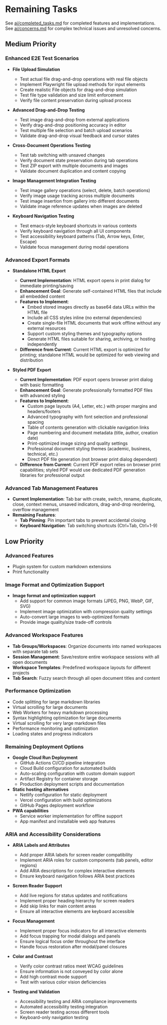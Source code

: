 # Remaining Tasks

See [ai/completed_tasks.md](./completed_tasks.md) for completed features and implementations.
See [ai/concerns.md](./concerns.md) for complex technical issues and unresolved concerns.

## Medium Priority

### Enhanced E2E Test Scenarios

- **File Upload Simulation**
  - Test actual file drag-and-drop operations with real file objects
  - Implement Playwright file upload methods for input elements
  - Create realistic File objects for drag-and-drop simulation
  - Test file type validation and size limit enforcement
  - Verify file content preservation during upload process

- **Advanced Drag-and-Drop Testing**
  - Test image drag-and-drop from external applications
  - Verify drag-and-drop positioning accuracy in editor
  - Test multiple file selection and batch upload scenarios
  - Validate drag-and-drop visual feedback and cursor states

- **Cross-Document Operations Testing**
  - Test tab switching with unsaved changes
  - Verify document state preservation during tab operations
  - Test ZIP export with multiple documents and images
  - Validate document duplication and content copying

- **Image Management Integration Testing**
  - Test image gallery operations (select, delete, batch operations)
  - Verify image usage tracking across multiple documents
  - Test image insertion from gallery into different documents
  - Validate image reference updates when images are deleted

- **Keyboard Navigation Testing**
  - Test emacs-style keyboard shortcuts in various contexts
  - Verify keyboard navigation through all UI components
  - Test accessibility keyboard patterns (Tab, Arrow keys, Enter, Escape)
  - Validate focus management during modal operations

### Advanced Export Formats

- **Standalone HTML Export**
  - **Current Implementation**: HTML export opens in print dialog for immediate printing/saving
  - **Enhancement Goal**: Generate self-contained HTML files that include all embedded content
  - **Features to Implement**:
    - Embed stored images directly as base64 data URLs within the HTML file
    - Include all CSS styles inline (no external dependencies)
    - Create single-file HTML documents that work offline without any external resources
    - Support custom styling themes and typography options
    - Generate HTML files suitable for sharing, archiving, or hosting independently
  - **Difference from Current**: Current HTML export is optimized for printing; standalone HTML would be optimized for web viewing and distribution

- **Styled PDF Export**
  - **Current Implementation**: PDF export opens browser print dialog with basic formatting
  - **Enhancement Goal**: Generate professionally formatted PDF files with advanced styling
  - **Features to Implement**:
    - Custom page layouts (A4, Letter, etc.) with proper margins and headers/footers
    - Advanced typography with font selection and professional spacing
    - Table of contents generation with clickable navigation links
    - Page numbering and document metadata (title, author, creation date)
    - Print-optimized image sizing and quality settings
    - Professional document styling themes (academic, business, technical, etc.)
    - Direct PDF file generation (not browser print dialog dependent)
  - **Difference from Current**: Current PDF export relies on browser print capabilities; styled PDF would use dedicated PDF generation libraries for professional output

### Advanced Tab Management Features

- **Current Implementation**: Tab bar with create, switch, rename, duplicate, close, context menus, unsaved indicators, drag-and-drop reordering, overflow management
- **Remaining Features**:
  - **Tab Pinning**: Pin important tabs to prevent accidental closing
  - **Keyboard Navigation**: Tab switching shortcuts (Ctrl+Tab, Ctrl+1-9)

## Low Priority

### Advanced Features

- Plugin system for custom markdown extensions
- Print functionality

### Image Format and Optimization Support

- **Image format and optimization support**
  - Add support for common image formats (JPEG, PNG, WebP, GIF, SVG)
  - Implement image optimization with compression quality settings
  - Auto-convert large images to web-optimized formats
  - Provide image quality/size trade-off controls

### Advanced Workspace Features

- **Tab Groups/Workspaces**: Organize documents into named workspaces with separate tab sets
- **Session Management**: Save/restore entire workspace sessions with all open documents
- **Workspace Templates**: Predefined workspace layouts for different projects
- **Tab Search**: Fuzzy search through all open document titles and content

### Performance Optimization

- Code splitting for large markdown libraries
- Virtual scrolling for large documents
- Web Workers for heavy markdown processing
- Syntax highlighting optimization for large documents
- Virtual scrolling for very large markdown files
- Performance monitoring and optimization
- Loading states and progress indicators

### Remaining Deployment Options

- **Google Cloud Run Deployment**
  - GitHub Actions CI/CD pipeline integration
  - Cloud Build configuration for automated builds
  - Auto-scaling configuration with custom domain support
  - Artifact Registry for container storage
  - Production deployment scripts and documentation
- **Static hosting alternatives**
  - Netlify configuration for static deployment
  - Vercel configuration with build optimizations
  - GitHub Pages deployment workflow
- **PWA capabilities**
  - Service worker implementation for offline support
  - App manifest and installable web app features

### ARIA and Accessibility Considerations

- **ARIA Labels and Attributes**
  - Add proper ARIA labels for screen reader compatibility
  - Implement ARIA roles for custom components (tab panels, editor regions)
  - Add ARIA descriptions for complex interactive elements
  - Ensure keyboard navigation follows ARIA best practices

- **Screen Reader Support**
  - Add live regions for status updates and notifications
  - Implement proper heading hierarchy for screen readers
  - Add skip links for main content areas
  - Ensure all interactive elements are keyboard accessible

- **Focus Management**
  - Implement proper focus indicators for all interactive elements
  - Add focus trapping for modal dialogs and panels
  - Ensure logical focus order throughout the interface
  - Handle focus restoration after modal/panel closures

- **Color and Contrast**
  - Verify color contrast ratios meet WCAG guidelines
  - Ensure information is not conveyed by color alone
  - Add high contrast mode support
  - Test with various color vision deficiencies

- **Testing and Validation**
  - Accessibility testing and ARIA compliance improvements
  - Automated accessibility testing integration
  - Screen reader testing across different tools
  - Keyboard-only navigation testing
